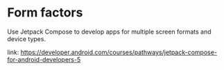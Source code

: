 # Form factors

Use Jetpack Compose to develop apps for multiple screen formats and device types.

link: https://developer.android.com/courses/pathways/jetpack-compose-for-android-developers-5
